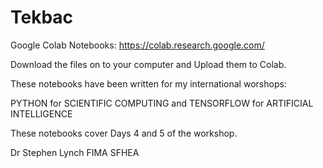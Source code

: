 # Tekbac

Google Colab Notebooks: https://colab.research.google.com/

Download the files on to your computer and Upload them to Colab.

These notebooks have been written for my international worshops:

PYTHON for SCIENTIFIC COMPUTING and TENSORFLOW for ARTIFICIAL INTELLIGENCE

These notebooks cover Days 4 and 5 of the workshop.

Dr Stephen Lynch FIMA SFHEA
